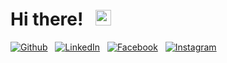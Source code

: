 <h1>
 Hi there! &nbsp; <img src="https://raw.githubusercontent.com/MartinHeinz/MartinHeinz/master/wave.gif" width="25px">
</h1>

<!-- social media bottoms -->
[![Github][icon1_3]][1] 
&nbsp;
[![LinkedIn][icon3_1]][3] 
&nbsp;
[![Facebook][icon4_3]][4] 
&nbsp;
[![Instagram][icon5_1]][5] 
<!--&nbsp;-->
<!-- [![CV][icon2_1]][2] 
&nbsp; -->
<!-- [![Spotify][icon6_1]][6] --> 


<br>

<!-- [icon_2_1]: -->
<!--icons -->
<!-- icons with padding -->
[icon1_1]: http://i.imgur.com/0o48UoR.png (github icon with padding)
[icon3_1]: https://img.shields.io/badge/LinkedIn-0077B5?style=for-the-badge-m&logo=linkedin&logoColor=black
[icon4_1]: http://i.imgur.com/P3YfQoD.png (facebook icon with padding)
[icon5_1]: https://www.google.com/url?sa=i&url=https%3A%2F%2Fpngtree.com%2Fso%2Finstagram&psig=AOvVaw2xFEzx8nn6upmkqDkNXuRL&ust=1616674165987000&source=images&cd=vfe&ved=0CAIQjRxqFwoTCJiF3uDyyO8CFQAAAAAdAAAAABAD 
<!-- [icon6_1]:-->

<!-- icons without padding -->
[icon1_2]: http://i.imgur.com/9I6NRUm.png (github icon without padding)
[icon1_3]: https://img.shields.io/badge/GitHub-100000?style=for-the-badge-m&logo=github&logoColor=white
[icon2_2]: https://img.shields.io/badge/Resumé-4285F4?style=for-the-badge-m&logo=google-drive&logoColor=black
[icon3_2]: https://img.shields.io/badge/LinkedIn-0077B5?style=for-the-badge-m&logo=linkedin&logoColor=black
[icon4_2]: http://i.imgur.com/fep1WsG.png (facebook icon without padding)
[icon4_3]: https://img.shields.io/badge/Facebook-1877F2?style=for-the-badge-m&logo=facebook&logoColor=black
<!-- [icon5_2]: -->
<!-- Please don't remove this: Grab your social icons from https://github.com/carlsednaoui/gitsocial -->
<!-- [2]: -->
<!-- links to social media accounts -->
[1]: https://github.com/cpapasotiri
[3]: www.linkedin.com/in/cpapasotiri
[4]: https://www.facebook.com/christina.papasotiri
[5]: https://www.instagram.com/xristina_papasotiri/
<!-- [6]: -->